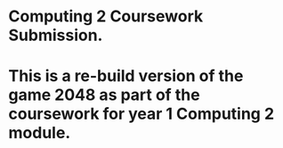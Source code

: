 # Computing 2 Coursework Submission.
# This is a re-build version of the game 2048 as part of the coursework for year 1 Computing 2 module.
